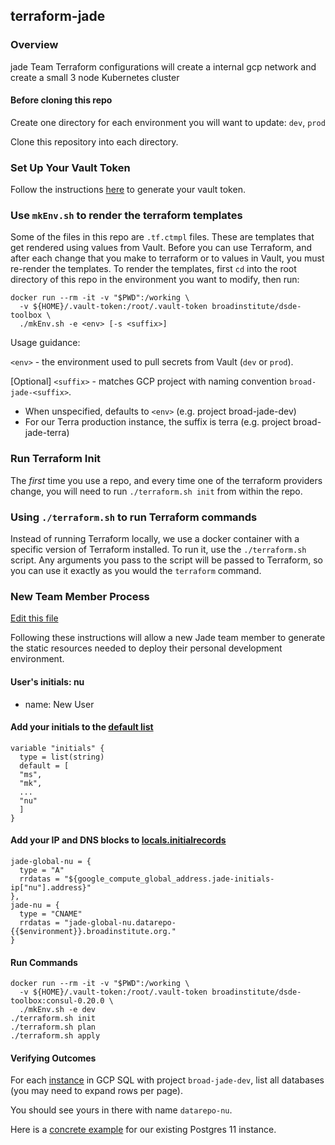 ## terraform-jade
### Overview
jade Team Terraform configurations will create a internal gcp network and create a small 3 node Kubernetes cluster

#### Before cloning this repo

Create one directory for each environment you will want to update: `dev`, `prod`

Clone this repository into each directory.

### Set Up Your Vault Token

Follow the instructions [here](https://github.com/broadinstitute/dsde-toolbox#authenticating-to-vault) to generate your vault token.

### Use `mkEnv.sh` to render the terraform templates

Some of the files in this repo are `.tf.ctmpl` files. These are templates
that get rendered using values from Vault. Before you can use Terraform, and after
each change that you make to terraform or to values in Vault, you must
re-render the templates. To render the templates, first `cd` into the root directory
of this repo in the environment you want to modify, then run:

```
docker run --rm -it -v "$PWD":/working \
  -v ${HOME}/.vault-token:/root/.vault-token broadinstitute/dsde-toolbox \
  ./mkEnv.sh -e <env> [-s <suffix>]
```

Usage guidance:

`<env>` - the environment used to pull secrets from Vault (`dev` or `prod`).

[Optional] `<suffix>` - matches GCP project with naming convention
`broad-jade-<suffix>`.
- When unspecified, defaults to `<env>` (e.g. project broad-jade-dev)
- For our Terra production instance, the suffix is terra
  (e.g. project broad-jade-terra)


### Run Terraform Init

The _first_ time you use a repo, and every time one of the terraform
providers change, you will need to run `./terraform.sh init` from within
the repo.

### Using `./terraform.sh` to run Terraform commands

Instead of running Terraform locally, we use a docker container with a
specific version of Terraform installed. To run it, use the `./terraform.sh`
script. Any arguments you pass to the script will be passed to Terraform,
so you can use it exactly as you would the `terraform` command.

### New Team Member Process

[Edit this file](https://github.com/broadinstitute/terraform-jade/blob/master/old/dev.tf.ctmpl)

Following these instructions will allow a new Jade team member
to generate the static resources needed to deploy their personal development environment.

#### User's initials: nu
- name: New User

#### Add your initials to the [default list](https://github.com/broadinstitute/terraform-jade/blob/ddf15bd875fdab66f6545f73e4322c1ff6f49a36/old/dev.tf.ctmpl#L10-L31)
```
variable "initials" {
  type = list(string)
  default = [
  "ms",
  "mk",
  ...
  "nu"
  ]
}
```
#### Add your IP and DNS blocks to [locals.initialrecords](https://github.com/broadinstitute/terraform-jade/blob/ddf15bd875fdab66f6545f73e4322c1ff6f49a36/old/dev.tf.ctmpl#L33-L172)
```
jade-global-nu = {
  type = "A"
  rrdatas = "${google_compute_global_address.jade-initials-ip["nu"].address}"
},
jade-nu = {
  type = "CNAME"
  rrdatas = "jade-global-nu.datarepo-{{$environment}}.broadinstitute.org."
}
```

#### Run Commands
```
docker run --rm -it -v "$PWD":/working \
  -v ${HOME}/.vault-token:/root/.vault-token broadinstitute/dsde-toolbox:consul-0.20.0 \
  ./mkEnv.sh -e dev
./terraform.sh init
./terraform.sh plan
./terraform.sh apply
```

#### Verifying Outcomes

For each [instance](https://console.cloud.google.com/sql/instances?project=broad-jade-dev)
in GCP SQL with project `broad-jade-dev`,
list all databases (you may need to expand rows per page).

You should see yours in there with name `datarepo-nu`.

Here is a [concrete example](https://console.cloud.google.com/sql/instances/jade-postgres-11-8a00fd4d3b/databases?project=broad-jade-dev)
for our existing Postgres 11 instance.
